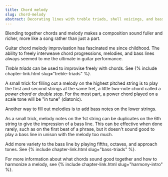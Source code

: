 ```yaml
---
title: Chord melody
slug: chord-melody
abstract: Decorating lines with treble triads, shell voicings, and bass notes.
---
```


Blending together chords and melody makes a composition sound fuller and richer,
more like a song rather than just a part. 

Guitar chord melody improvisation has fascinated me since childhood.
The ability to freely interweave chord progressions,
melodies, and bass lines
always seemed to me the ultimate in guitar performance.

*Treble triads* can be used to improvise freely with chords. 
See {% include chapter-link.html slug="treble-triads" %}.

A small trick for filling out a melody on the highest pitched string
is to play the first and second strings at the same fret,
a little two-note chord called a *power chord* or *double stop*.
For the most part,
a power chord played on a scale tone
will be "in tune" (diatonic).

Another way to fill out melodies 
is to add bass notes on the lower strings.

As a small trick,
melody notes on the 1st string can be duplicates on the 6th string
to give the impression of a bass line. 
This can be effective when done rarely,
such as on the first beat of a phrase,
but it doesn't sound good to play a bass line in unison with the melody too much.

Add more variety to the bass line by playing fifths, octaves, and approach tones.
See {% include chapter-link.html slug="bass-triads" %}.

For more information about what chords sound good together
and how to harmonize a melody,
see {% include chapter-link.html slug="harmony-intro" %}. 
